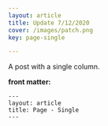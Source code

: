 ```yaml
---
layout: article
title: Update 7/12/2020
cover: /images/patch.png
key: page-single

---
```


A post with a single column.

<!--more-->

**front matter:**

    ---
    layout: article
    title: Page - Single
    ---
